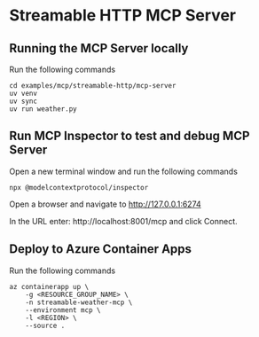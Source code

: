 # Streamable HTTP MCP Server

## Running the MCP Server locally 
Run the following commands
```
cd examples/mcp/streamable-http/mcp-server 
uv venv
uv sync
uv run weather.py
```

## Run MCP Inspector to test and debug MCP Server
Open a new terminal window and run the following commands
```
npx @modelcontextprotocol/inspector
```

Open a browser and navigate to http://127.0.0.1:6274

In the URL enter: http://localhost:8001/mcp and click Connect. 


## Deploy to Azure Container Apps
Run the following commands
```
az containerapp up \
    -g <RESOURCE_GROUP_NAME> \
    -n streamable-weather-mcp \
    --environment mcp \
    -l <REGION> \
    --source .
```


    